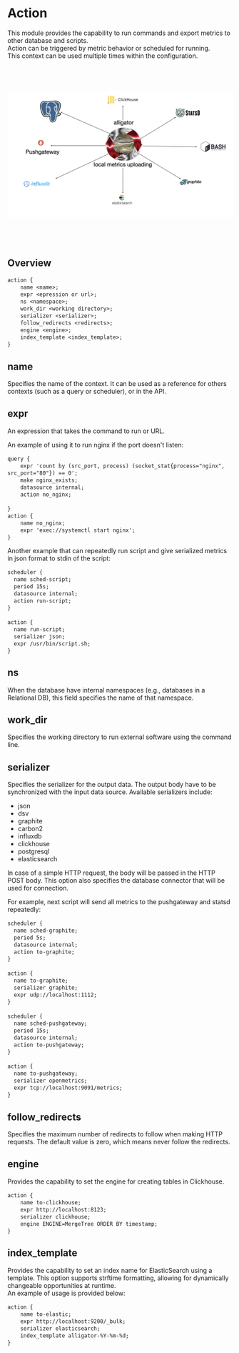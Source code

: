 # Action
This module provides the capability to run commands and export metrics to other database and scripts.\
Action can be triggered by metric behavior or scheduled for running.\
This context can be used multiple times within the configuration.

<br>
<p align="center">
<h1 align="center" style="border-bottom: none">
    <img alt="alligator-cluster-entrypoint" src="/doc/images/action.jpeg"></a><br>
</h1>
<br>
<br>
</p>


## Overview

```
action {
    name <name>;
    expr <epression or url>;
    ns <namespace>;
    work_dir <working directory>;
    serializer <serializer>;
    follow_redirects <redirects>;
    engine <engine>;
    index_template <index_template>;
}
```

## name
Specifies the name of the context. It can be used as a reference for others contexts (such as a query or scheduler), or in the API.


## expr
An expression that takes the command to run or URL.

An example of using it to run nginx if the port doesn't listen:
```
query {
    expr 'count by (src_port, process) (socket_stat{process="nginx", src_port="80"}) == 0';
    make nginx_exists;
    datasource internal;
    action no_nginx;

}
action {
    name no_nginx;
    expr 'exec://systemctl start nginx';
}
```

Another example that can repeatedly run script and give serialized metrics in json format to stdin of the script:
```
scheduler {
  name sched-script;
  period 15s;
  datasource internal;
  action run-script;
}

action {
  name run-script;
  serializer json;
  expr /usr/bin/script.sh;
}
```

## ns
When the database have internal namespaces (e.g., databases in a Relational DB), this field specifies the name of that namespace.


## work\_dir
Specifies the working directory to run external software using the command line.


## serializer
Specifies the serializer for the output data. The output body have to be synchronized with the input data source.
Available serializers include:
- json
- dsv
- graphite
- carbon2
- influxdb
- clickhouse
- postgresql
- elasticsearch

In case of a simple HTTP request, the body will be passed in the HTTP POST body.
This option also specifies the database connector that will be used for connection.


For example, next script will send all metrics to the pushgateway and statsd repeatedly:
```
scheduler {
  name sched-graphite;
  period 5s;
  datasource internal;
  action to-graphite;
}

action {
  name to-graphite;
  serializer graphite;
  expr udp://localhost:1112;
}

scheduler {
  name sched-pushgateway;
  period 15s;
  datasource internal;
  action to-pushgateway;
}

action {
  name to-pushgateway;
  serializer openmetrics;
  expr tcp://localhost:9091/metrics;
}
```

## follow\_redirects
Specifies the maximum number of redirects to follow when making HTTP requests. The default value is zero, which means never follow the redirects.


## engine
Provides the capability to set the engine for creating tables in Clickhouse.

```
action {
    name to-clickhouse;
    expr http://localhost:8123;
    serializer clickhouse;
    engine ENGINE=MergeTree ORDER BY timestamp;
}
```

## index\_template
Provides the capability to set an index name for ElasticSearch using a template. This option supports strftime formatting, allowing for dynamically changeable opportunities at runtime.\
An example of usage is provided below:

```
action {
    name to-elastic;
    expr http://localhost:9200/_bulk;
    serializer elasticsearch;
    index_template alligator-%Y-%m-%d;
}
```
